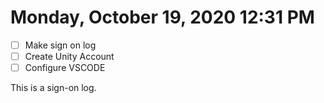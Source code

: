 # Monday, October 19, 2020 12:31 PM
- [ ] Make sign on log
- [ ] Create Unity Account 
- [ ] Configure VSCODE

This is a sign-on log.

